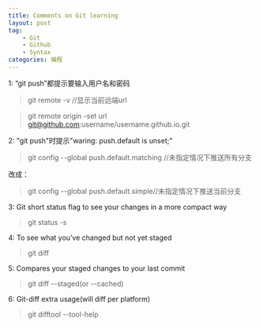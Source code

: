 ```yaml
---
title: Comments on Git learning
layout: post
tag:
    - Git
    - Github
    - Syntax
categories: 编程
---
```


1: “git push”都提示要输入用户名和密码 [<i class="fa fa-link"></i>](https://help.github.com/articles/changing-a-remote-s-url/ "Changing a remote's URL")
>git remote -v //显示当前远端url

>git remote origin -set url git@github.com:username/username.github.io.git

2: "git push"时提示"waring: push.default is unset;"
>git config --global push.default.matching //未指定情况下推送所有分支<br>

改成：

>git config --global push.default.simple//未指定情况下推送当前分支

3: Git short status flag to see your changes in a more compact way

>git status -s

4: To see what you’ve changed but not yet staged

>git diff

5: Compares your staged changes to your last commit

>git diff --staged(or --cached)

6: Git-diff extra usage(will diff per platform)

>git difftool --tool-help

